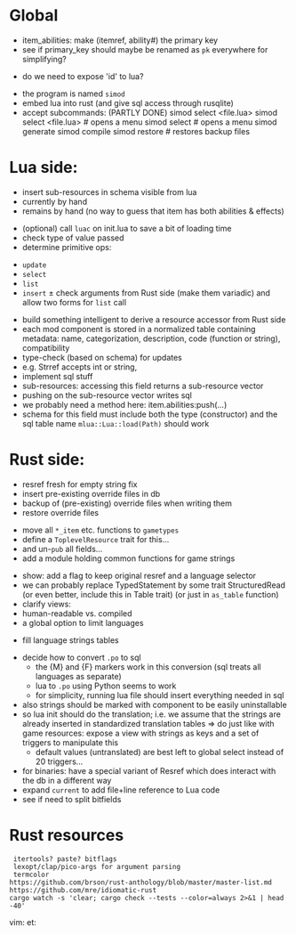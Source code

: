 # Global
 + item_abilities: make (itemref, ability#) the primary key
 + see if primary_key should maybe be renamed as `pk` everywhere for
   simplifying?
  - do we need to expose 'id' to lua?
 + the program is named `simod`
 + embed lua into rust (and give sql access through rusqlite)
 + accept subcommands: (PARTLY DONE)
    simod select <file.lua> <component>
    simod select <file.lua> # opens a menu
    simod select # opens a menu
    simod generate
    simod compile
    simod restore # restores backup files
# Lua side:
 + insert sub-resources in schema visible from lua
  + currently by hand
  + remains by hand (no way to guess that item has both abilities & effects)
 - (optional) call `luac` on init.lua to save a bit of loading time
 - check type of value passed
 - determine primitive ops:
  + `update`
  + `select`
  + `list`
  + `insert`
 ± check arguments from Rust side (make them variadic) and allow two
   forms for `list` call
 - build something intelligent to derive a resource accessor from Rust side
 - each mod component is stored in a normalized table containing
   metadata: name, categorization, description, code (function or string),
   compatibility
 - type-check (based on schema) for updates
  - e.g. Strref accepts int or string,
 - implement sql stuff
 - sub-resources: accessing this field returns a sub-resource vector
  - pushing on the sub-resource vector writes sql
   - we probably need a method here: item.abilities:push(...)
  - schema for this field must include both the type (constructor) and
    the sql table name
 `mlua::Lua::load(Path)` should work
# Rust side:
 - resref fresh for empty string fix
 - insert pre-existing override files in db
 - backup of (pre-existing) override files when writing them
 - restore override files
 + move all `*_item` etc. functions to `gametypes`
  + define a `ToplevelResource` trait for this...
  + and un-`pub` all fields...
 + add a module holding common functions for game strings
 - show: add a flag to keep original resref and a language selector
 - we can probably replace TypedStatement by some trait StructuredRead<T>
   (or even better, include this in Table trait)
   (or just in `as_table` function)
 - clarify views:
  - human-readable vs. compiled
 - a global option to limit languages
 + fill language strings tables
  - decide how to convert `.po` to sql
	- the {M} and {F} markers work in this conversion (sql treats all
		languages as separate)
	- lua to `.po` using Python seems to work
	- for simplicity, running lua file should insert everything needed in sql
  - also strings should be marked with component to be easily uninstallable
  - so lua init should do the translation; i.e. we assume that the
		strings are already inserted in standardized translation tables
  => do just like with game resources: expose a view with strings as keys
  and a set of triggers to manipulate this
	- default values (untranslated) are best left to global select instead
		of 20 triggers...
 - for binaries: have a special variant of Resref which does interact with
	 the db in a different way
 - expand `current` to add file+line reference to Lua code
 - see if need to split bitfields
# Rust resources
	 itertools? paste? bitflags
	 lexopt/clap/pico-args for argument parsing
	 termcolor
	https://github.com/brson/rust-anthology/blob/master/master-list.md
	https://github.com/mre/idiomatic-rust
	cargo watch -s 'clear; cargo check --tests --color=always 2>&1 | head -40'

vim: et:

